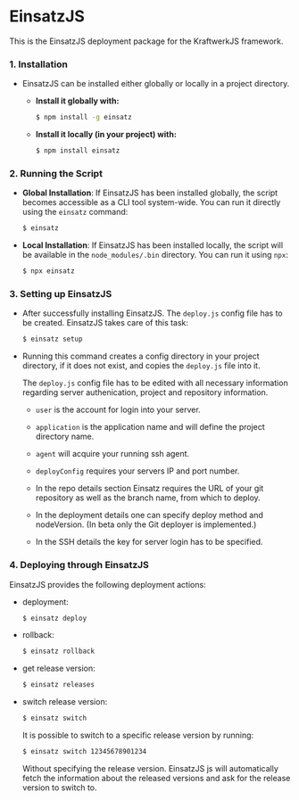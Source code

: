# EinsatzJS

This is the EinsatzJS deployment package for the KraftwerkJS framework.

### 1. **Installation**

- EinsatzJS can be installed either globally or locally in a project directory.

  - **Install it globally with:**
    ```zsh
    $ npm install -g einsatz
    ```
  - **Install it locally (in your project) with:**
    ```zsh
    $ npm install einsatz
    ```

### 2. **Running the Script**

- **Global Installation**: If EinsatzJS has been installed globally, the script becomes accessible as a CLI tool system-wide. You can run it directly using the `einsatz` command:
  ```zsh
  $ einsatz
  ```
- **Local Installation**: If EinsatzJS has been installed locally, the script will be available in the `node_modules/.bin` directory. You can run it using `npx`:
  ```zsh
  $ npx einsatz
  ```

### 3. **Setting up EinsatzJS**

- After successfully installing EinsatzJS. The `deploy.js` config file has to be created. EinsatzJS takes care of this task:
  ```zsh
  $ einsatz setup
  ```
- Running this command creates a config directory in your project directory, if it does not exist, and copies the `deploy.js` file into it.

  The `deploy.js` config file has to be edited with all necessary information regarding server authenication, project and repository information.

  - `user` is the account for login into your server.
  - `application` is the application name and will define the project directory name.
  - `agent` will acquire your running ssh agent.

  - `deployConfig` requires your servers IP and port number.

  - In the repo details section Einsatz requires the URL of your git repository as well as the branch name, from which to deploy.

  - In the deployment details one can specify deploy method and nodeVersion. (In beta only the Git deployer is implemented.)

  - In the SSH details the key for server login has to be specified.

### 4. **Deploying through EinsatzJS**

EinsatzJS provides the following deployment actions:

- deployment:
  ```zsh
  $ einsatz deploy
  ```
- rollback:
  ```zsh
  $ einsatz rollback
  ```
- get release version:
  ```zsh
  $ einsatz releases
  ```
- switch release version:
  ```zsh
  $ einsatz switch
  ```
  It is possible to switch to a specific release version by running:
  ```zsh
  $ einsatz switch 12345678901234
  ```
  Without specifying the release version. EinsatzJS js will automatically fetch the information about the released versions and ask for the release version to switch to.
